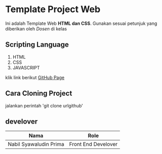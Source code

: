 # Template Project Web
Ini adalah Template Web **HTML dan CSS**. Gunakan sesuai petunjuk yang diberikan oleh *Dosen* di kelas


## Scripting Language
1. HTML
2. CSS
3. JAVASCRIPT

klik link berikut [GitHub Page](https://www.example.com)

## Cara Cloning Project
jalankan perintah 'git clone urlgithub'

## develover

| Nama | Role |
| ----------- | ----------- |
| Nabil Syawaludin Prima | Front End Develover |
